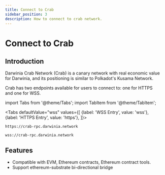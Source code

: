 ```yaml
---
title: Connect to Crab
sidebar_position: 3
description: How to connect to crab network.
---
```


# Connect to Crab

## Introduction

Darwinia Crab Network (Crab) is a canary network with real economic value for Darwinia, and its positioning is similar to Polkadot's Kusama Network.

Crab has two endpoints available for users to connect to: one for HTTPS and one for WSS.

import Tabs from '@theme/Tabs';
import TabItem from '@theme/TabItem';

<Tabs
  defaultValue="wss"
  values={[
    {label: 'WSS Entry', value: 'wss'},
    {label: 'HTTPS Entry', value: 'https'},
  ]}>

  <TabItem value="https">

```
https://crab-rpc.darwinia.network
```

  </TabItem>
  <TabItem value="wss">

```
wss://crab-rpc.darwinia.network
```

   </TabItem>
</Tabs>

## Features

- Compatible with EVM, Ethereum contracts, Ethereum contract tools.
- Support ethereum-substrate bi-directional bridge
